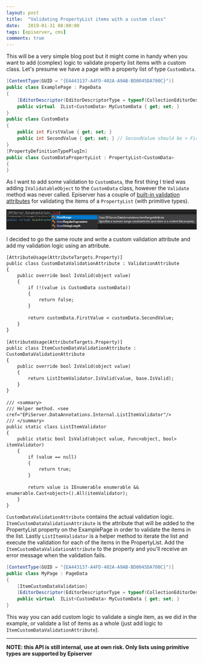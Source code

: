 ```yaml
---
layout: post
title:  "Validating PropertyList items with a custom class"
date:   2019-01-31 08:00:00
tags: [episerver, cms]
comments: true
---
```


This will be a very simple blog post but it might come in handy when you want to add (complex) logic to validate property list items with a custom class. Let's presume we have a page with a property list of type `CustomData`.

```csharp
[ContentType(GUID = "{EA443137-A4FD-402A-A9AB-BD0045DA700C}")]
public class ExamplePage : PageData
{
    [EditorDescriptor(EditorDescriptorType = typeof(CollectionEditorDescriptor<CustomData>))]
    public virtual  IList<CustomData> MyCustomData { get; set; }
}
public class CustomData
{
    public int FirstValue { get; set; }
    public int SecondValue { get; set; } // SecondValue should be > FirstValue
}
[PropertyDefinitionTypePlugIn]
public class CustomDataPropertyList : PropertyList<CustomData>
{
}
```

As I want to add some validation to `CustomData`, the first thing I tried was adding `IValidatableObject` to the `CustomData` class, however the `Validate` method was never called. Episerver has a couple of [built-in validation attributes](https://world.episerver.com/documentation/developer-guides/CMS/Content/Properties/property-value-list/) for validating the items of a `PropertyList` (with primitive types).

<p class="centered-image">
	<img src="/assets/validating-property-list/0.existing-validation-attributes.png" alt="Existing validation attributes">
</p>

I decided to go the same route and write a custom validation attribute and add my validation logic using an attribute.
```
[AttributeUsage(AttributeTargets.Property)]
public class CustomDataValidationAttribute : ValidationAttribute
{
    public override bool IsValid(object value)
    {
        if (!(value is CustomData customData))
        {
            return false;
        }

        return customData.FirstValue < customData.SecondValue;
    }
}

[AttributeUsage(AttributeTargets.Property)]
public class ItemCustomDataValidationAttribute : CustomDataValidationAttribute
{
    public override bool IsValid(object value)
    {
        return ListItemValidator.IsValid(value, base.IsValid);
    }
}

/// <summary>
/// Helper method. <see cref="EPiServer.DataAnnotations.Internal.ListItemValidator"/>
/// </summary>
public static class ListItemValidator
{
    public static bool IsValid(object value, Func<object, bool> itemValidator)
    {
        if (value == null)
        {
            return true;
        }

        return value is IEnumerable enumerable && enumerable.Cast<object>().All(itemValidator);
    }
}
```

`CustomDataValidationAttribute` contains the actual validation logic. `ItemCustomDataValidationAttribute` is the attribute that will be added to the PropertyList property on the ExamplePage in order to validate the items in the list. Lastly `ListItemValidator` is a helper method to iterate the list and execute the validation for each of the items in the PropertyList.
Add the `ItemCustomDataValidationAttribute` to the property and you'll receive an error message when the validation fails.
```csharp
[ContentType(GUID = "{EA443137-A4FD-402A-A9AB-BD0045DA700C}")]
public class MyPage : PageData
{
    [ItemCustomDataValidation]
    [EditorDescriptor(EditorDescriptorType = typeof(CollectionEditorDescriptor<CustomData>))]
    public virtual  IList<CustomData> MyCustomData { get; set; }
}
```
This way you can add custom logic to validate a single item, as we did in the example, or validate a list of items as a whole (just add logic to `ItemCustomDataValidationAttribute`).

---
**NOTE: this API is still internal, use at own risk. Only lists using primitive types are supported by Episerver**
